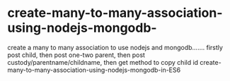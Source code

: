 # create-many-to-many-association-using-nodejs-mongodb-
create a many to many association to use nodejs and mongodb....... firstly post child, then post one-two parent, then post custody/parentname/childname, then get method to copy child id
create-many-to-many-association-using-nodejs-mongodb-in-ES6
